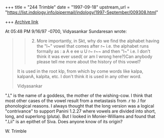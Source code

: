 +++
title = "244 Trimble"
date = "1997-09-18"
upstream_url = "https://list.indology.info/pipermail/indology/1997-September/009308.html"

+++
[Archive link](https://list.indology.info/pipermail/indology/1997-September/009308.html)

At 05:48 PM 9/16/97 -0700, Vidyasankar Sundaresan wrote:
>> 2. More importantly, in Skt, why do we find the alphabet having the "l~"
>> vowel that comes after r~ i.e. the alphabet runs formally as : a A e ee
>> u U r~ r~~ and then "l~" i.e. I don't think it was ever used( or am I
>> wrong here?)Can anybody please tell me more about the history of this
>> vowel?
>
>It is used in the root klp, from which by come words like kalpa, kalpanA,
>kalpita, etc. I don't think it is used in any other word.
>
>Vidyasankar

".L" is the name of a goddess, the mother of the wishing-cow.  I think that
most other cases of the vowel result from a metastasis from .r to .l for
phonological reasons.  I always thought that the long version was a logical
"contrivance" to support Panini 1.2.27 where vowels are divided into short,
long, and superlong (pluta).  But I looked in Monier-Williams and found that
".Lii" is an epithet of Siva.  Does anyone know of its origin?

W. Trimble



